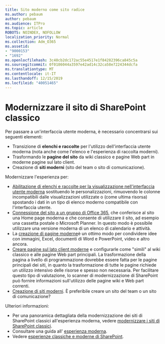 ```yaml
---
title: Sito moderno come sito radice
ms.author: pebaum
author: pebaum
ms.audience: ITPro
ms.topic: article
ROBOTS: NOINDEX, NOFOLLOW
localization_priority: Normal
ms.collection: Adm_O365
ms.assetid:
- "9000153"
- "1692"
ms.openlocfilehash: 3c48cb2dc172ac55e4517e1f84282396ca845c5a
ms.sourcegitcommit: 0f0186044a3597e42ad14c32ca58e7224344dcfa
ms.translationtype: MT
ms.contentlocale: it-IT
ms.lasthandoff: 12/15/2019
ms.locfileid: "40051465"
---
```

# <a name="modernize-your-classic-sharepoint-site"></a>Modernizzare il sito di SharePoint classico

Per passare a un'interfaccia utente moderna, è necessario concentrarsi sui seguenti elementi:

- Transizione di **elenchi e raccolte** per l'utilizzo dell'interfaccia utente moderna (nota anche come l'elenco e l'esperienza di raccolta moderni).
- Trasformando le **pagine del sito** da wiki classico e pagine Web part in moderne pagine sul lato client.
- Creazione di **siti moderni** (sito del team o sito di comunicazione).

Modernizzare l'esperienza per:
- [Abilitazione di elenchi e raccolte per la visualizzazione nell'interfaccia utente moderna](https://docs.microsoft.com/sharepoint/dev/transform/modernize-userinterface-lists-and-libraries) sostituendo le personalizzazioni, rimuovendo le colonne incompatibili dalle visualizzazioni utilizzate o (come ultima risorsa) spostando i dati in un tipo di elenco moderno compatibile con l'interfaccia utente.
- [Connessione del sito a un gruppo di Office 365](https://docs.microsoft.com/sharepoint/dev/transform/modernize-connect-to-office365-group), che conferisce al sito una Home page moderna e che consente di utilizzare il sito, ad esempio una cassetta postale o Microsoft Planner. In questo modo è possibile utilizzare una versione moderna di un elenco di calendario e attività.
- La [creazione di pagine moderne](https://support.office.com/article/create-and-use-modern-pages-on-a-sharepoint-site-b3d46deb-27a6-4b1e-87b8-df851e503dec)è un ottimo modo per condividere idee con immagini, Excel, documenti di Word e PowerPoint, video e altro ancora.
- [Creare pagine sul lato client moderne](https://docs.microsoft.com/sharepoint/dev/transform/modernize-userinterface-site-pages) e configurarle come "simili" al wiki classico e alle pagine Web part principali. La trasformazione della pagina a livello di programmazione dovrebbe essere fatta per le pagine principali dei siti, in quanto la trasformazione di tutte le pagine richiede un utilizzo intensivo delle risorse e spesso non necessaria. Per facilitare questo tipo di valutazione, lo scanner di modernizzazione di SharePoint può fornire informazioni sull'utilizzo delle pagine wiki e Web part correnti.
- [Creazione di siti moderni](https://support.office.com/article/create-a-team-site-in-sharepoint-ef10c1e7-15f3-42a3-98aa-b5972711777d). È preferibile creare un sito del team o un sito di comunicazione?

Ulteriori informazioni: 
- Per una panoramica dettagliata della modernizzazione dei siti di SharePoint classici all'esperienza moderna, vedere [modernizzare i siti di SharePoint classici](https://docs.microsoft.com/sharepoint/dev/transform/modernize-classic-sites).
- Consultare una guida all' [esperienza moderna](https://docs.microsoft.com/sharepoint/guide-to-sharepoint-modern-experience).
- Vedere [esperienze classiche e moderne di SharePoint](https://support.office.com/article/sharepoint-classic-and-modern-experiences-5725c103-505d-4a6e-9350-300d3ec7d73f). 




